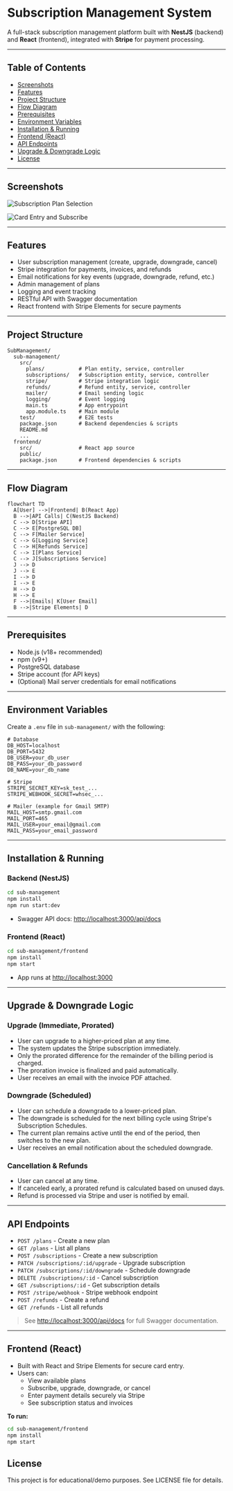 # Subscription Management System

A full-stack subscription management platform built with **NestJS** (backend) and **React** (frontend), integrated with **Stripe** for payment processing.

---

## Table of Contents

- [Screenshots](#screenshots)
- [Features](#features)
- [Project Structure](#project-structure)
- [Flow Diagram](#flow-diagram)
- [Prerequisites](#prerequisites)
- [Environment Variables](#environment-variables)
- [Installation & Running](#installation--running)
- [Frontend (React)](#frontend-react)
- [API Endpoints](#api-endpoints)
- [Upgrade & Downgrade Logic](#upgrade--downgrade-logic)
- [License](#license)

---

## Screenshots

![Subscription Plan Selection](https://github.com/user-attachments/assets/8acb0b71-13c0-4210-ad9a-39f988b29d4a)

![Card Entry and Subscribe](https://github.com/user-attachments/assets/fee4b325-2c7e-4d42-94c1-3e6edf3803e4)

---

## Features

- User subscription management (create, upgrade, downgrade, cancel)
- Stripe integration for payments, invoices, and refunds
- Email notifications for key events (upgrade, downgrade, refund, etc.)
- Admin management of plans
- Logging and event tracking
- RESTful API with Swagger documentation
- React frontend with Stripe Elements for secure payments

---

## Project Structure

```
SubManagement/
  sub-management/
    src/
      plans/           # Plan entity, service, controller
      subscriptions/   # Subscription entity, service, controller
      stripe/          # Stripe integration logic
      refunds/         # Refund entity, service, controller
      mailer/          # Email sending logic
      logging/         # Event logging
      main.ts          # App entrypoint
      app.module.ts    # Main module
    test/              # E2E tests
    package.json       # Backend dependencies & scripts
    README.md
    ...
  frontend/
    src/               # React app source
    public/
    package.json       # Frontend dependencies & scripts
```

---

## Flow Diagram

```mermaid
flowchart TD
  A[User] -->|Frontend| B(React App)
  B -->|API Calls| C(NestJS Backend)
  C --> D[Stripe API]
  C --> E[PostgreSQL DB]
  C --> F[Mailer Service]
  C --> G[Logging Service]
  C --> H[Refunds Service]
  C --> I[Plans Service]
  C --> J[Subscriptions Service]
  J --> D
  J --> E
  I --> D
  I --> E
  H --> D
  H --> E
  F -->|Emails| K[User Email]
  B -->|Stripe Elements| D
```

---

## Prerequisites

- Node.js (v18+ recommended)
- npm (v9+)
- PostgreSQL database
- Stripe account (for API keys)
- (Optional) Mail server credentials for email notifications

---

## Environment Variables

Create a `.env` file in `sub-management/` with the following:

```
# Database
DB_HOST=localhost
DB_PORT=5432
DB_USER=your_db_user
DB_PASS=your_db_password
DB_NAME=your_db_name

# Stripe
STRIPE_SECRET_KEY=sk_test_...
STRIPE_WEBHOOK_SECRET=whsec_...

# Mailer (example for Gmail SMTP)
MAIL_HOST=smtp.gmail.com
MAIL_PORT=465
MAIL_USER=your_email@gmail.com
MAIL_PASS=your_email_password
```

---

## Installation & Running

### Backend (NestJS)

```bash
cd sub-management
npm install
npm run start:dev
```

- Swagger API docs: [http://localhost:3000/api/docs](http://localhost:3000/api/docs)

### Frontend (React)

```bash
cd sub-management/frontend
npm install
npm start
```

- App runs at [http://localhost:3000](http://localhost:3000)

---

## Upgrade & Downgrade Logic

### Upgrade (Immediate, Prorated)

- User can upgrade to a higher-priced plan at any time.
- The system updates the Stripe subscription immediately.
- Only the prorated difference for the remainder of the billing period is charged.
- The proration invoice is finalized and paid automatically.
- User receives an email with the invoice PDF attached.

### Downgrade (Scheduled)

- User can schedule a downgrade to a lower-priced plan.
- The downgrade is scheduled for the next billing cycle using Stripe's Subscription Schedules.
- The current plan remains active until the end of the period, then switches to the new plan.
- User receives an email notification about the scheduled downgrade.

### Cancellation & Refunds

- User can cancel at any time.
- If canceled early, a prorated refund is calculated based on unused days.
- Refund is processed via Stripe and user is notified by email.

---

## API Endpoints

- `POST /plans` - Create a new plan
- `GET /plans` - List all plans
- `POST /subscriptions` - Create a new subscription
- `PATCH /subscriptions/:id/upgrade` - Upgrade subscription
- `PATCH /subscriptions/:id/downgrade` - Schedule downgrade
- `DELETE /subscriptions/:id` - Cancel subscription
- `GET /subscriptions/:id` - Get subscription details
- `POST /stripe/webhook` - Stripe webhook endpoint
- `POST /refunds` - Create a refund
- `GET /refunds` - List all refunds

> See [http://localhost:3000/api/docs](http://localhost:3000/api/docs) for full Swagger documentation.

---

## Frontend (React)

- Built with React and Stripe Elements for secure card entry.
- Users can:
  - View available plans
  - Subscribe, upgrade, downgrade, or cancel
  - Enter payment details securely via Stripe
  - See subscription status and invoices

**To run:**

```bash
cd sub-management/frontend
npm install
npm start
```

## License

This project is for educational/demo purposes. See LICENSE file for details.

